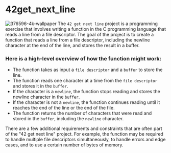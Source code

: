 # 42get_next_line
![376596-4k-wallpaper](https://user-images.githubusercontent.com/107589431/209889058-47976890-3087-4d9b-ad4c-f0a828ac6ae0.jpeg)
The `42 get next line` project is a programming exercise that involves writing a function in the C programming language that reads a line from a file descriptor. The goal of the project is to create a function that reads a line from a file descriptor, including the newline character at the end of the line, and stores the result in a buffer.

### Here is a high-level overview of how the function might work:

 - The function takes as input a `file descriptor` and a `buffer` to store the line.
 - The function reads one character at a time from the `file descriptor` and stores it in the `buffer`.
 - If the character is a `newline`, the function stops reading and stores the newline character in the `buffer`.
 - If the character is not a `newline`, the function continues reading until it reaches the end of the line or the end of the file.
 - The function returns the number of characters that were read and stored in the `buffer`, including the `newline` character.
 
There are a few additional requirements and constraints that are often part of the "42 get next line" project. For example, the function may be required to handle multiple file descriptors simultaneously, to handle errors and edge cases, and to use a certain number of bytes of memory.
